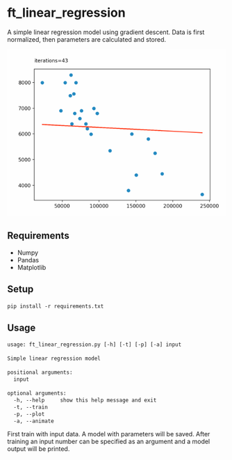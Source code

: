 # ft_linear_regression
A simple linear regression model using gradient descent. Data is first normalized, then parameters are calculated and stored.

![regression](img/screen.gif)

## Requirements
* Numpy
* Pandas
* Matplotlib

## Setup
`pip install -r requirements.txt`

## Usage
```
usage: ft_linear_regression.py [-h] [-t] [-p] [-a] input

Simple linear regression model

positional arguments:
  input

optional arguments:
  -h, --help     show this help message and exit
  -t, --train
  -p, --plot
  -a, --animate
  ```

  First train with input data. A model with parameters will be saved.
  After training an input number can be specified as an argument and a model output will be printed.
